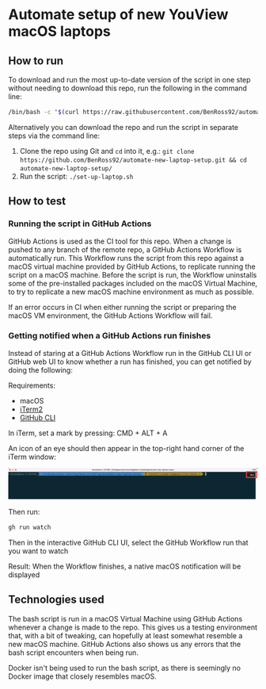 # Automate setup of new YouView macOS laptops

## How to run

To download and run the most up-to-date version of the script in one step without needing to download this repo, run the following in the command line:

```bash
/bin/bash -c "$(curl https://raw.githubusercontent.com/BenRoss92/automate-new-laptop-setup/main/set-up-laptop.sh)"
```

Alternatively you can download the repo and run the script in separate steps via the command line:

1. Clone the repo using Git and `cd` into it, e.g.: `git clone https://github.com/BenRoss92/automate-new-laptop-setup.git && cd automate-new-laptop-setup/`
2. Run the script: `./set-up-laptop.sh`

## How to test

### Running the script in GitHub Actions

GitHub Actions is used as the CI tool for this repo. When a change is pushed to any branch of the remote repo, a GitHub Actions Workflow is automatically run. This Workflow runs the script from this repo against a macOS virtual machine provided by GitHub Actions, to replicate running the script on a macOS machine. Before the script is run, the Workflow uninstalls some of the pre-installed packages included on the macOS Virtual Machine, to try to replicate a new macOS machine environment as much as possible.

If an error occurs in CI when either running the script or preparing the macOS VM environment, the GitHub Actions Workflow will fail.

### Getting notified when a GitHub Actions run finishes

Instead of staring at a GitHub Actions Workflow run in the GitHub CLI UI or GitHub web UI to know whether a run has finished, you can get notified by doing the following:

Requirements:

* macOS
* [iTerm2](https://iterm2.com/)
* [GitHub CLI](https://cli.github.com/)

In iTerm, set a mark by pressing: CMD + ALT + A

An icon of an eye should then appear in the top-right hand corner of the iTerm window:

![iTerm mark](/docs-images/Screenshot%202023-05-25%20at%2011.37.12.png)

Then run:

```bash
gh run watch
```

Then in the interactive GitHub CLI UI, select the GitHub Workflow run that you want to watch

Result: When the Workflow finishes, a native macOS notification will be displayed

## Technologies used

The bash script is run in a macOS Virtual Machine using GitHub Actions whenever a change is made to the repo. This gives us a testing environment that, with a bit of tweaking, can hopefully at least somewhat resemble a new macOS machine. GitHub Actions also shows us any errors that the bash script encounters when being run.

Docker isn't being used to run the bash script, as there is seemingly no Docker image that closely resembles macOS.
